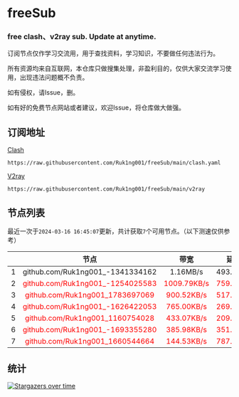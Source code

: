# freeSub
### free clash、v2ray sub. Update at anytime.

订阅节点仅作学习交流用，用于查找资料，学习知识，不要做任何违法行为。

所有资源均来自互联网，本仓库只做搜集处理，非盈利目的，仅供大家交流学习使用，出现违法问题概不负责。

如有侵权，请Issue，删。

如有好的免费节点网站或者建议，欢迎Issue，将仓库做大做强。

## 订阅地址
[Clash](https://raw.githubusercontent.com/Ruk1ng001/freeSub/main/clash.yaml)
```
https://raw.githubusercontent.com/Ruk1ng001/freeSub/main/clash.yaml
```
[V2ray](https://raw.githubusercontent.com/Ruk1ng001/freeSub/main/v2ray)
```
https://raw.githubusercontent.com/Ruk1ng001/freeSub/main/v2ray
```

## 节点列表

最近一次于`2024-03-16 16:45:07`更新，共计获取`7`个可用节点。（以下测速仅供参考）

|  | 节点 | 带宽 | 延迟 |
|:-:|:--:|:--:|:--:|
 | 1 | github.com/Ruk1ng001_-1341334162 | 1.16MB/s | 493.00ms |
 | 2 | <font color=red>github.com/Ruk1ng001_-1254025583</font> | <font color=red>1009.79KB/s</font> | <font color=red>759.00ms</font> |
 | 3 | <font color=red>github.com/Ruk1ng001_1783697069</font> | <font color=red>900.52KB/s</font> | <font color=red>517.00ms</font> |
 | 4 | <font color=red>github.com/Ruk1ng001_-1626422053</font> | <font color=red>765.00KB/s</font> | <font color=red>269.00ms</font> |
 | 5 | <font color=red>github.com/Ruk1ng001_1160754028</font> | <font color=red>433.07KB/s</font> | <font color=red>209.00ms</font> |
 | 6 | <font color=red>github.com/Ruk1ng001_-1693355280</font> | <font color=red>385.98KB/s</font> | <font color=red>351.00ms</font> |
 | 7 | <font color=red>github.com/Ruk1ng001_1660544664</font> | <font color=red>144.53KB/s</font> | <font color=red>787.00ms</font> |


## 统计

[![Stargazers over time](https://starchart.cc/Ruk1ng001/freeSub.svg)](https://starchart.cc/Ruk1ng001/freeSub)